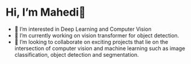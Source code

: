 # Hi, I’m Mahedi👋
- 👀 I’m interested in Deep Learning and Computer Vision
- 🌱 I’m currently working on vision transformer for object detection.
- 💞️ I’m looking to collaborate on exciting projects that lie on the intersection of computer vision and machine learning such as image classification, object detection and segmentation. 


<!---
mdmhriday/mdmhriday is a ✨ special ✨ repository because its `README.md` (this file) appears on your GitHub profile.
You can click the Preview link to take a look at your changes.
--->
